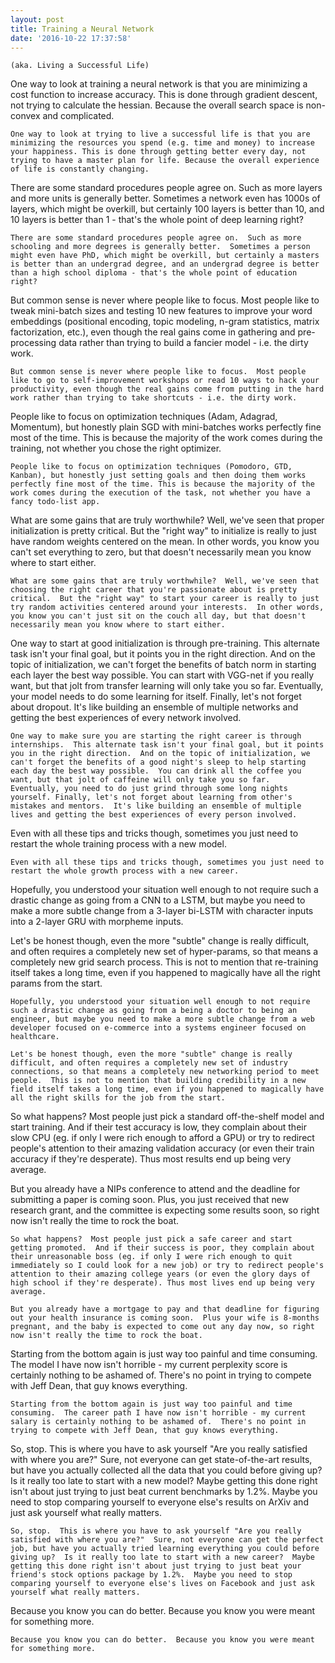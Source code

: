 ```yaml
---
layout: post
title: Training a Neural Network
date: '2016-10-22 17:37:58'
---
```


`(aka. Living a Successful Life)`

One way to look at training a neural network is that you are minimizing a cost function to increase accuracy.  This is done through gradient descent, not trying to calculate the hessian.  Because the overall search space is non-convex and complicated. 

`One way to look at trying to live a successful life is that you are minimizing the resources you spend (e.g. time and money) to increase your happiness. This is done through getting better every day, not trying to have a master plan for life. Because the overall experience of life is constantly changing.`

There are some standard procedures people agree on.  Such as more layers and more units is generally better.  Sometimes a network even has 1000s of layers, which might be overkill, but certainly 100 layers is better than 10, and 10 layers is better than 1 - that's the whole point of deep learning right?

`There are some standard procedures people agree on.  Such as more schooling and more degrees is generally better.  Sometimes a person might even have PhD, which might be overkill, but certainly a masters is better than an undergrad degree, and an undergrad degree is better than a high school diploma - that's the whole point of education right?`

But common sense is never where people like to focus.  Most people like to tweak mini-batch sizes and testing 10 new features to improve your word embeddings (positional encoding, topic modeling, n-gram statistics, matrix factorization, etc.), even though the real gains come in gathering and pre-processing data rather than trying to build a fancier model - i.e. the dirty work.

`But common sense is never where people like to focus.  Most people like to go to self-improvement workshops or read 10 ways to hack your productivity, even though the real gains come from putting in the hard work rather than trying to take shortcuts - i.e. the dirty work.`

People like to focus on optimization techniques (Adam, Adagrad, Momentum), but honestly plain SGD with mini-batches works perfectly fine most of the time. This is because the majority of the work comes during the training, not whether you chose the right optimizer.

`People like to focus on optimization techniques (Pomodoro, GTD, Kanban), but honestly just setting goals and then doing them works perfectly fine most of the time. This is because the majority of the work comes during the execution of the task, not whether you have a fancy todo-list app.`

What are some gains that are truly worthwhile?  Well, we've seen that proper initialization is pretty critical.  But the "right way" to initialize is really to just have random weights centered on the mean.  In other words, you know you can't set everything to zero, but that doesn't necessarily mean you know where to start either.

`What are some gains that are truly worthwhile?  Well, we've seen that choosing the right career that you're passionate about is pretty critical.  But the "right way" to start your career is really to just try random activities centered around your interests.  In other words, you know you can't just sit on the couch all day, but that doesn't necessarily mean you know where to start either.`

One way to start at good initialization is through pre-training.  This alternate task isn't your final goal, but it points you in the right direction.  And on the topic of initialization, we can't forget the benefits of batch norm in starting each layer the best way possible.  You can start with VGG-net if you really want, but that jolt from transfer learning will only take you so far.  Eventually, your model needs to do some learning for itself. Finally, let's not forget about dropout.  It's like building an ensemble of multiple networks and getting the best experiences of every network involved. 

`One way to make sure you are starting the right career is through internships.  This alternate task isn't your final goal, but it points you in the right direction.  And on the topic of initialization, we can't forget the benefits of a good night's sleep to help starting each day the best way possible.  You can drink all the coffee you want, but that jolt of caffeine will only take you so far.  Eventually, you need to do just grind through some long nights yourself. Finally, let's not forget about learning from other's mistakes and mentors.  It's like building an ensemble of multiple lives and getting the best experiences of every person involved. `

Even with all these tips and tricks though, sometimes you just need to restart the whole training process with a new model.  

`Even with all these tips and tricks though, sometimes you just need to restart the whole growth process with a new career.`

Hopefully, you understood your situation well enough to not require such a drastic change as going from a CNN to a LSTM, but maybe you need to make a more subtle change from a 3-layer bi-LSTM with character inputs into a 2-layer GRU with morpheme inputs. 

Let's be honest though, even the more "subtle" change is really difficult, and often requires a completely new set of hyper-params, so that means a completely new grid search process.  This is not to mention that re-training itself takes a long time, even if you happened to magically have all the right params from the start.

`Hopefully, you understood your situation well enough to not require such a drastic change as going from a being a doctor to being an engineer, but maybe you need to make a more subtle change from a web developer focused on e-commerce into a systems engineer focused on healthcare.`

`Let's be honest though, even the more "subtle" change is really difficult, and often requires a completely new set of industry connections, so that means a completely new networking period to meet people.  This is not to mention that building credibility in a new field itself takes a long time, even if you happened to magically have all the right skills for the job from the start.`

So what happens?  Most people just pick a standard off-the-shelf model and start training.  And if their test accuracy is low, they complain about their slow CPU (eg. if only I were rich enough to afford a GPU) or try to redirect people's attention to their amazing validation accuracy (or even their train accuracy if they're desperate).  Thus most results end up being very average.

But you already have a NIPs conference to attend and the deadline for submitting a paper is coming soon.  Plus, you just received that new research grant, and the committee is expecting some results soon, so right now isn't really the time to rock the boat.

`So what happens?  Most people just pick a safe career and start getting promoted.  And if their success is poor, they complain about their unreasonable boss (eg. if only I were rich enough to quit immediately so I could look for a new job) or try to redirect people's attention to their amazing college years (or even the glory days of high school if they're desperate). Thus most lives end up being very average.`

`But you already have a mortgage to pay and that deadline for figuring out your health insurance is coming soon.  Plus your wife is 8-months pregnant, and the baby is expected to come out any day now, so right now isn't really the time to rock the boat.`

Starting from the bottom again is just way too painful and time consuming.  The model I have now isn't horrible - my current perplexity score is certainly nothing to be ashamed of.  There's no point in trying to compete with Jeff Dean, that guy knows everything.

`Starting from the bottom again is just way too painful and time consuming.  The career path I have now isn't horrible - my current salary is certainly nothing to be ashamed of.  There's no point in trying to compete with Jeff Dean, that guy knows everything.`

So, stop.  This is where you have to ask yourself "Are you really satisfied with where you are?"  Sure, not everyone can get state-of-the-art results, but have you actually collected all the data that you could before giving up?  Is it really too late to start with a new model?   Maybe getting this done right isn't about just trying to just beat current benchmarks by 1.2%.  Maybe you need to stop comparing yourself to everyone else's results on ArXiv and just ask yourself what really matters.

`So, stop.  This is where you have to ask yourself "Are you really satisfied with where you are?"  Sure, not everyone can get the perfect job, but have you actually tried learning everything you could before giving up?  Is it really too late to start with a new career?  Maybe getting this done right isn't about just trying to just beat your friend's stock options package by 1.2%.  Maybe you need to stop comparing yourself to everyone else's lives on Facebook and just ask yourself what really matters.`

Because you know you can do better.  Because you know you were meant for something more.

`Because you know you can do better.  Because you know you were meant for something more.`